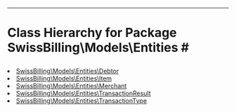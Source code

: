 - - -

# Class Hierarchy for Package SwissBilling\Models\Entities #<ul>
<li><a href="https://github.com/JeyDotC/Hirudo-docs/blob/master/swissbilling/models/entities/debtor.html">SwissBilling\Models\Entities\Debtor</a></li>
<li><a href="https://github.com/JeyDotC/Hirudo-docs/blob/master/swissbilling/models/entities/item.html">SwissBilling\Models\Entities\Item</a></li>
<li><a href="https://github.com/JeyDotC/Hirudo-docs/blob/master/swissbilling/models/entities/merchant.html">SwissBilling\Models\Entities\Merchant</a></li>
<li><a href="https://github.com/JeyDotC/Hirudo-docs/blob/master/swissbilling/models/entities/transactionresult.html">SwissBilling\Models\Entities\TransactionResult</a></li>
<li><a href="https://github.com/JeyDotC/Hirudo-docs/blob/master/swissbilling/models/entities/transactiontype.html">SwissBilling\Models\Entities\TransactionType</a></li>
</ul>
